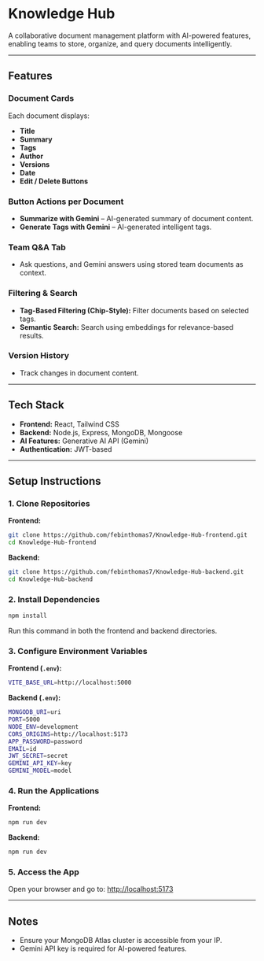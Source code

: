# Knowledge Hub

A collaborative document management platform with AI-powered features, enabling teams to store, organize, and query documents intelligently.

---

## Features

### Document Cards

Each document displays:

- **Title**
- **Summary**
- **Tags**
- **Author**
- **Versions**
- **Date**
- **Edit / Delete Buttons**

### Button Actions per Document

- **Summarize with Gemini** – AI-generated summary of document content.
- **Generate Tags with Gemini** – AI-generated intelligent tags.

### Team Q\&A Tab

- Ask questions, and Gemini answers using stored team documents as context.

### Filtering & Search

- **Tag-Based Filtering (Chip-Style):** Filter documents based on selected tags.
- **Semantic Search:** Search using embeddings for relevance-based results.

### Version History

- Track changes in document content.

---

## Tech Stack

- **Frontend:** React, Tailwind CSS
- **Backend:** Node.js, Express, MongoDB, Mongoose
- **AI Features:** Generative AI API (Gemini)
- **Authentication:** JWT-based

---

## Setup Instructions

### 1. Clone Repositories

**Frontend:**

```bash
git clone https://github.com/febinthomas7/Knowledge-Hub-frontend.git
cd Knowledge-Hub-frontend
```

**Backend:**

```bash
git clone https://github.com/febinthomas7/Knowledge-Hub-backend.git
cd Knowledge-Hub-backend
```

### 2. Install Dependencies

```bash
npm install
```

Run this command in both the frontend and backend directories.

### 3. Configure Environment Variables

**Frontend (`.env`):**

```bash
VITE_BASE_URL=http://localhost:5000
```

**Backend (`.env`):**

```bash
MONGODB_URI=uri
PORT=5000
NODE_ENV=development
CORS_ORIGINS=http://localhost:5173
APP_PASSWORD=password
EMAIL=id
JWT_SECRET=secret
GEMINI_API_KEY=key
GEMINI_MODEL=model
```

### 4. Run the Applications

**Frontend:**

```bash
npm run dev
```

**Backend:**

```bash
npm run dev
```

### 5. Access the App

Open your browser and go to:
[http://localhost:5173](http://localhost:5173)

---

## Notes

- Ensure your MongoDB Atlas cluster is accessible from your IP.
- Gemini API key is required for AI-powered features.

